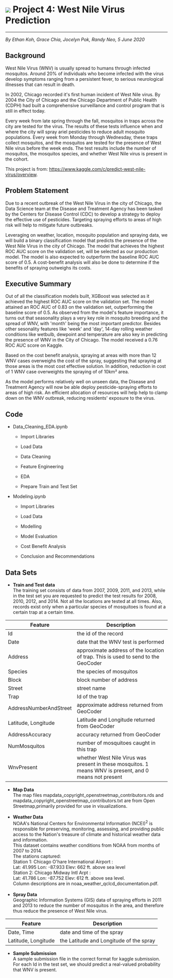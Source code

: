 # ![](https://ga-dash.s3.amazonaws.com/production/assets/logo-9f88ae6c9c3871690e33280fcf557f33.png) Project 4: West Nile Virus Prediction
   ---
  *By Ethan Koh,
      Grace Chia,
      Jocelyn Pok,
      Randy Neo,                    5 June 2020*
      
## Background
West Nile Virus (WNV) is usually spread to humans through infected mosquitos. Around 20% of individuals who become infected with the virus develop symptoms ranging from a persistent fever, to serious neurological illnesses that can result in death.

In 2002, Chicago recorded it's first human incident of West Nile virus. By 2004 the City of Chicago and the Chicago Department of Public Health (CDPH) had built a comprehensive surveillance and control program that is still in effect today.

Every week from late spring through the fall, mosquitos in traps across the city are tested for the virus. The results of these tests influence when and where the city will spray ariel pesticides to reduce adult mosquito populations. Every week from Monday through Wednesday, these traps collect mosquitos, and the mosquitos are tested for the presence of West Nile virus before the week ends. The test results include the number of mosquitos, the mosquitos species, and whether West Nile virus is present in the cohort.

This project is from: https://www.kaggle.com/c/predict-west-nile-virus/overview.

## Problem Statement
Due to a recent outbreak of the West Nile Virus in the city of Chicago, the Data Science team at the Disease and Treatment Agency has been tasked by the Centers for Disease Control (CDC) to develop a strategy to deploy the effective use of pesticides. Targeting spraying efforts to areas of high risk will help to mitigate future outbreaks.

Leveraging on weather, location, mosquito population and spraying data, we will build a binary classification model that predicts the presence of the West Nile Virus in the city of Chicago. The model that achieves the highest ROC AUC score on the validation set, will be selected as our production model. The model is also expected to outperform the baseline ROC AUC score of 0.5. A cost-benefit analysis will also be done to determine if the benefits of spraying outweighs its costs.

## Executive Summary
Out of all the classification models built, XGBoost was selected as it achieved the highest ROC AUC score on the validation set. The model attained an ROC AUC of 0.83 on the validation set, outperforming the baseline score of 0.5. As observed from the model's feature importance, it turns out that seasonality plays a very key role in mosquito breeding and the spread of WNV, with 'month' being the most important predictor. Besides other sesonality features like 'week' and 'day', 14-day rolling weather conditions like wetbulb, dewpoint and temperature are also key in predicting the presence of WNV in the City of Chicago. The model received a 0.76 ROC AUC score on Kaggle.

Based on the cost benefit analysis, spraying at areas with more than 12 WNV cases overweighs the cost of the spray, suggesting that spraying at those areas is the most cost effective solution. In addition, reduction in cost of 1 WNV case overweights the spraying of of 10km² area.

As the model performs relatively well on unseen data, the Disease and Treatment Agency will now be able deploy pesticide-spraying efforts to areas of high risk. An efficient allocation of resources will help help to clamp down on the WNV outbreak, reducing residents' exposure to the virus.

## Code 
- Data_Cleaning_EDA.ipynb<ul>
- Import Libraries
- Load Data
- Data Cleaning
- Feature Engineering
- EDA
- Prepare Train and Test Set</ul>

- Modeling.ipynb<ul>
- Import Libraries
- Load Data
- Modelling
- Model Evaluation
- Cost Benefit Analysis
- Conclusion and Recommendations</ul>

## Data Sets
- **Train and Test data**<br/>
The training set consists of data from 2007, 2009, 2011, and 2013, while in the test set you are requested to predict the test results for 2008, 2010, 2012, and 2014. Not all the locations are tested at all times. Also, records exist only when a particular species of mosquitoes is found at a certain trap at a certain time.

|Feature|Description|
|---|---|
|Id| the id of the record|
|Date| date that the WNV test is performed|
|Address| approximate address of the location of trap. This is used to send to the GeoCoder |
|Species| the species of mosquitos|
|Block| block number of address|
|Street| street name|
|Trap| Id of the trap|
|AddressNumberAndStreet|approximate address returned from GeoCoder|
|Latitude, Longitude| Latitude and Longitude returned from GeoCoder|
|AddressAccuracy| accuracy returned from GeoCoder|
|NumMosquitos| number of mosquitoes caught in this trap|
|WnvPresent|whether West Nile Virus was present in these mosquitos. 1 means WNV is present, and 0 means not present|

- **Map Data**<br/>
The map files mapdata_copyright_openstreetmap_contributors.rds and mapdata_copyright_openstreetmap_contributors.txt are from Open Streetmap,primarily provided for use in visualizations.
<br/><br/>
- **Weather Data** <br/>
NOAA's National Centers for Environmental Information (NCEI)<sup>2</sup> is responsible for preserving, monitoring, assessing, and providing public access to the Nation's treasure of climate and historical weather data and information.<br/>
This dataset contains weather conditions from NOAA from months of 2007 to 2014. <br/>
The stations captured:<br/>
Station 1: Chicago O'hare International Airport :<br/>Lat: 41.995 Lon: -87.933 Elev: 662 ft. above sea level <br/>
Station 2: Chicago Midway Intl Arpt :<br/>Lat: 41.786 Lon: -87.752 Elev: 612 ft. above sea level.<br/>
Column descriptions are in noaa_weather_qclcd_documentation.pdf. 
<br/><br/>
- **Spray Data**<br/>
Geographic Information Systems (GIS) data of spraying efforts in 2011 and 2013 to reduce the number of mosquitos in the area, and therefore thus reduce the presence of West Nile virus. 

|Feature|Description|
|---|---|
|Date, Time|date and time of the spray|
|Latitude, Longitude| the Latitude and Longitude of the spray|

- **Sample Submission**<br/>
A sample submission file in the correct format for kaggle submission. For each Id in the test set, we should predict a real-valued probability that WNV is present. 

